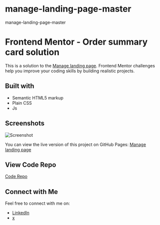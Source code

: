 # manage-landing-page-master
 manage-landing-page-master

# Frontend Mentor - Order summary card solution

This is a solution to the [Manage landing page](https://www.frontendmentor.io/challenges/manage-landing-page-SLXqC6P5/hub). Frontend Mentor challenges help you improve your coding skills by building realistic projects. 

## Built with

- Semantic HTML5 markup
- Plain CSS
- Js


## Screenshots

![Screenshot](img/screenshot.png)

You can view the live version of this project on GitHub Pages: [Manage landing page](https://iamupo.github.io/FrontendMentor-Solutions/manage-landing-page-master/)

## View Code Repo
[Code Repo](https://github.com/IamUPO/FrontendMentor-Solutions/tree/main/manage-landing-page-master)


## Connect with Me

Feel free to connect with me on:

- [LinkedIn](https://www.linkedin.com/in/iamupo/)
- [x](https://www.x.com/iamupo/)
